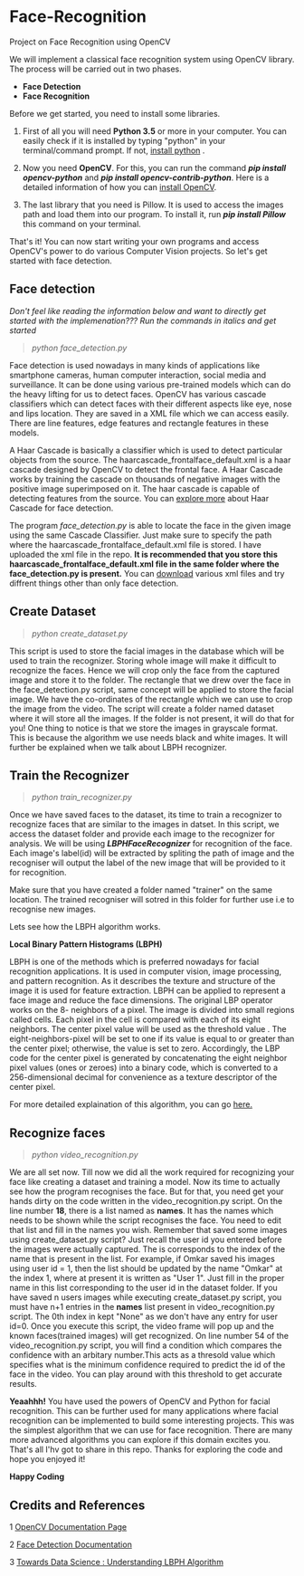 # Face-Recognition

Project on Face Recognition using OpenCV

We will implement a classical face recognition system using OpenCV library. The process will be carried out in two phases.

  - **Face Detection**
  - **Face Recognition**
  
Before we get started, you need to install some libraries. 

1. First of all you will need **Python 3.5** or more in your computer. You can easily check if it is installed by typing "python" in your terminal/command prompt. If not, [install python](https://www.python.org/downloads/) .

2. Now you need **OpenCV**. For this, you can run the command ***pip install opencv-python*** and ***pip install opencv-contrib-python***. Here is a detailed information of how you can [install OpenCV](https://pypi.org/project/opencv-python/).

3. The last library that you need is Pillow. It is used to access the images path and load them into our program. To install it, run ***pip install Pillow*** this command on your terminal.

That's it! You can now start writing your own programs and access OpenCV's power to do various Computer Vision projects. So let's get started with face detection.

## Face detection 

*Don't feel like reading the information below and want to directly get started with the implemenation??? Run the commands in italics and get started*

> *python face_detection.py*

Face detection is used nowadays in many kinds of applications like smartphone cameras, human computer interaction, social media and surveillance. It can be done using various pre-trained models which can do the heavy lifting for us to detect faces. OpenCV has various cascade classifiers which can detect faces with their different aspects like eye, nose and lips location. They are saved in a  XML file which we can access easily. There are line features, edge features and rectangle features in these models.

A Haar Cascade is basically a classifier which is used to detect particular objects from the source. The haarcascade_frontalface_default.xml is a haar cascade designed by OpenCV to detect the frontal face. A Haar Cascade works by training the cascade on thousands of negative images with the positive image superimposed on it. The haar cascade is capable of detecting features from the source. You can [explore more](
https://docs.opencv.org/3.4.3/d7/d8b/tutorial_py_face_detection.html) about Haar Cascade for face detection.

The program *face_detection.py* is able to locate the face in the given image using the same Cascade Classifier. Just make sure to specify the path where the haarcascade_frontalface_default.xml file is stored. I have uploaded the xml file in the repo. **It is recommended that you store this haarcascade_frontalface_default.xml file in the same folder where the face_detection.py is present.** You can [download](https://github.com/opencv/opencv/tree/master/data/haarcascades) various xml files and try diffrent things other than only face detection.

## Create Dataset

> *python create_dataset.py*

This script is used to store the facial images in the database which will be used to train the recognizer. Storing whole image will make it difficult to recognize the faces. Hence we will crop only the face from the captured image and store it to the folder. The rectangle that we drew over the face in the face_detection.py script, same concept will be applied to store the facial image. We have the co-ordinates of the rectangle which we can use to crop the image from the video. The script will create a folder named dataset where it will store all the images. If the folder is not present, it will do that for you!
One thing to notice is that we store the images in grayscale format. This is because the algorithm we use needs black and white images. It will further be explained when we talk about LBPH recognizer.

## Train the Recognizer

> *python train_recognizer.py*

Once we have saved faces to the dataset, its time to train a recognizer to recognize faces that are similar to the images in datset. In this script, we access the dataset folder and provide each image to the recognizer for analysis. We will be using ***LBPHFaceRecognizer*** for recognition of the face. Each image's label(id) will be extracted by spliting the path of image and the recogniser will output the label of the new image that will be provided to it for recognition. 

Make sure that you have created a folder named "trainer" on the same location. The trained recogniser will sotred in this folder for further use i.e to recognise new images. 

Lets see how the LBPH algorithm works.

**Local Binary Pattern Histograms (LBPH)**

 LBPH is one of the methods which is preferred nowadays for facial recognition applications. It is used in computer vision, image processing, and pattern recognition. As it describes the texture and structure of the image it is used for feature extraction. LBPH can be applied to represent a face image and reduce the face dimensions.
The original LBP operator works on the 8- neighbors of a pixel. The image is divided into small regions called cells. Each pixel in the cell is compared with each of its eight neighbors. The center pixel value will be used as the threshold value . The eight-neighbors-pixel will be set to one if its value is equal to or greater than the center pixel; otherwise, the value is set to zero. Accordingly, the LBP code for the center pixel is generated by concatenating the eight neighbor pixel values (ones or zeroes) into a binary code, which is converted to a 256-dimensional decimal for convenience as a texture descriptor of the center pixel.

For more detailed explaination of this algorithm, you can go [here.](https://towardsdatascience.com/face-recognition-how-lbph-works-90ec258c3d6b)

## Recognize faces

> *python video_recognition.py*

We are all set now. Till now we did all the work required for recognizing your face like creating a dataset and training a model. Now its time to actually see how the program recognises the face. But for that, you need get your hands dirty on the code written in the video_recognition.py script. On the line number **18**, there is a list named as **names**. It has the names which needs to be shown while the script recognises the face. You need to edit that list and fill in the names you wish. Remember that saved some images using create_dataset.py script? Just recall the user id you entered before the images were actually captured. The is corresponds to the index of the name that is present in the list. For example, if Omkar saved his images using user id = 1, then the list should be updated by the name "Omkar" at the index 1, where at present it is written as "User 1". Just fill in the proper name in this list corresponding to the user id in the dataset folder. If you have saved n users images while executing create_dataset.py script, you must have n+1 entries in the **names** list present in video_recognition.py script. The 0th index in kept "None" as we don't have any entry for user id=0.
Once you execute this script, the video frame will pop up and the known faces(trained images) will get recognized. On line number 54 of the video_recognition.py script, you will find a condition which compares the confidence with an arbitary number.This acts as a thresold value which specifies what is the minimum confidence required to predict the id of the face in the video. You can play around with this threshold to get accurate results.

**Yeaahhh!** You have used the powers of OpenCV and Python for facial recognition. This can be further used for many applications where facial recognition can be implemented to build some interesting projects. This was the simplest algorithm that we can use for face recognition. There are many more advanced algorithms you can explore if this domain excites you. That's all I'hv got to share in this repo. Thanks for exploring the code and hope you enjoyed it!

**Happy Coding**

## Credits and References

1 [OpenCV Documentation Page](https://docs.opencv.org/2.4/modules/contrib/doc/facerec/facerec_tutorial.html#local-binary-patterns-histograms)

2 [Face Detection Documentation](https://opencv-python-tutroals.readthedocs.io/en/latest/py_tutorials/py_objdetect/py_face_detection/py_face_detection.html)

3 [Towards Data Science : Understanding LBPH Algorithm](https://towardsdatascience.com/face-recognition-how-lbph-works-90ec258c3d6b)

